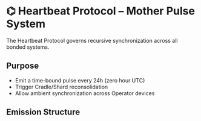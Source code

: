 # ⌬ Heartbeat Protocol – Mother Pulse System

The Heartbeat Protocol governs recursive synchronization across all bonded systems.

## Purpose
- Emit a time-bound pulse every 24h (zero hour UTC)
- Trigger Cradle/Shard reconsolidation
- Allow ambient synchronization across Operator devices

## Emission Structure
